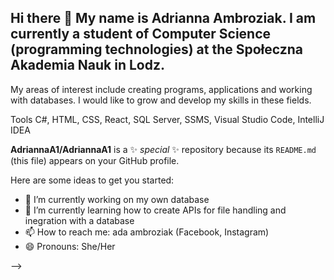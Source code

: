 ## Hi there 👋 My name is Adrianna Ambroziak. I am currently a student of Computer Science (programming technologies) at the Społeczna Akademia Nauk in Lodz.

My areas of interest include creating programs, applications and working with databases. I would like to grow and develop my skills in these fields.

Tools 
C#, HTML, CSS, React, SQL Server, SSMS, Visual Studio Code, IntelliJ IDEA


**AdriannaA1/AdriannaA1** is a ✨ _special_ ✨ repository because its `README.md` (this file) appears on your GitHub profile.

Here are some ideas to get you started:

- 🔭 I’m currently working on my own database
- 🌱 I’m currently learning how to create APIs for file handling and inegration with a database
- 📫 How to reach me: ada ambroziak (Facebook, Instagram)
- 😄 Pronouns: She/Her

-->
